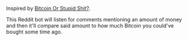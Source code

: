 Inspired by [Bitcoin Or Stupid Shit?](https://bitcoinorshit.com/).

This Reddit bot will listen for comments mentioning an amount of money and then it'll compare said amount to how much Bitcoin you could've bought some time ago.
